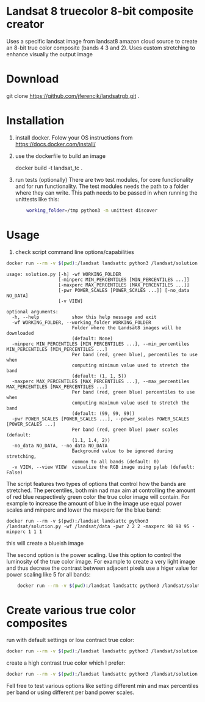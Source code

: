 # Landsat 8 truecolor 8-bit composite creator

Uses a specific landsat image from landsat8 amazon cloud source to
create an 8-bit true color composite (bands 4 3 and 2).
Uses custom stretching to enhance visually the output image

# Download
git clone https://github.com/jferencik/landsatrgb.git .

# Installation
1. install docker. Folow your OS instructions from
    https://docs.docker.com/install/

2. use the dockerfile to build an image

    docker build -t landsat_tc .
 
3. run tests (optionally)
    There are two test modules, for core functionality and for run  functionality.
    The test modules needs the path to a folder where they can write. This path needs to be
    passed in when running the unittests like this:
    
    ```bash
        working_folder=/tmp python3 -m unittest discover
    ```
        
    

# Usage

1. check script command line options/capabilities
```bash
docker run --rm -v $(pwd):/landsat landsattc python3 /landsat/solution.py -h
```

```
usage: solution.py [-h] -wf WORKING_FOLDER
                   [-minperc MIN_PERCENTILES [MIN_PERCENTILES ...]]
                   [-maxperc MAX_PERCENTILES [MAX_PERCENTILES ...]]
                   [-pwr POWER_SCALES [POWER_SCALES ...]] [-no_data NO_DATA]
                   [-v VIEW]

optional arguments:
  -h, --help            show this help message and exit
  -wf WORKING_FOLDER, --working_folder WORKING_FOLDER
                        Folder where the Landsat8 images will be downloaded
                        (default: None)
  -minperc MIN_PERCENTILES [MIN_PERCENTILES ...], --min_percentiles MIN_PERCENTILES [MIN_PERCENTILES ...]
                        Per band (red, green blue), percentiles to use when
                        computing minimum value used to stretch the band
                        (default: (1, 1, 5))
  -maxperc MAX_PERCENTILES [MAX_PERCENTILES ...], --max_percentiles MAX_PERCENTILES [MAX_PERCENTILES ...]
                        Per band (red, green blue) percentiles to use when
                        computing maximum value used to stretch the band
                        (default: (99, 99, 99))
  -pwr POWER_SCALES [POWER_SCALES ...], --power_scales POWER_SCALES [POWER_SCALES ...]
                        Per band (red, green blue) power scales (default:
                        (1.1, 1.4, 2))
  -no_data NO_DATA, --no_data NO_DATA
                        Background value to be ignored during stretching,
                        common to all bands (default: 0)
  -v VIEW, --view VIEW  visualize the RGB image using pylab (default: False)

```

The script features two types of options that control how the bands are stretched. 
The percentiles, both min nad max aim at controlling
 the amount of  red blue respectively green color the true color  image will contain. For example to increase the amount of blue in
 the image  use equal power scales and minperc and lower the maxperc for the blue band:
 
 ```
docker run --rm -v $(pwd):/landsat landsattc python3 /landsat/solution.py -wf /landsat/data -pwr 2 2 2 -maxperc 98 98 95 -minperc 1 1 1
 ```
this will create a blueish image

The second option is the power scaling. Use this option to control the luminosity of the  true color image.
For example to create a very light image and thus decrese the contrast between adjacent pixels use a higer value for 
power scaling like 5 for all bands:

```bash
    docker run --rm -v $(pwd):/landsat landsattc python3 /landsat/solution.py -wf /landsat/data -pwr 5 5 5
```

# Create various true color composites




run with default settings or low contract true color:
```bash
docker run --rm -v $(pwd):/landsat landsattc python3 /landsat/solution.py -wf /landsat/data
```

create a high contrast true color which I prefer:

```bash
docker run --rm -v $(pwd):/landsat landsattc python3 /landsat/solution.py -wf /landsat/data -pwr 2 2 2
```

Fell free to test various options like setting different min and max percentiles per band  or using
different per band power scales.